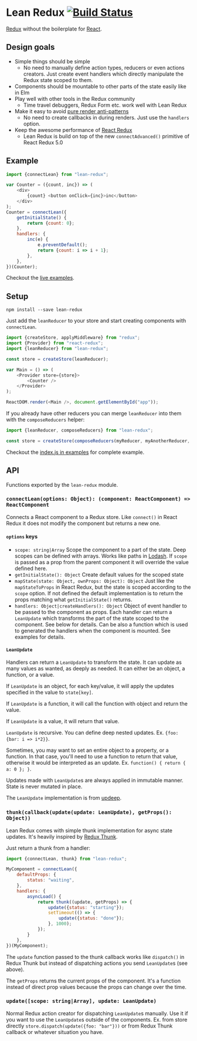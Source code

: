 
# Lean Redux [![Build Status](https://secure.travis-ci.org/epeli/lean-redux.png?branch=master)](http://travis-ci.org/epeli/lean-redux)

[Redux](http://redux.js.org/) without the boilerplate for [React](https://facebook.github.io/react/).

## Design goals

- Simple things should be simple
  - No need to manually define action types, reducers or even actions creators.
  Just create event handlers which directly manipulate the Redux state scoped
  to them.
- Components should be mountable to other parts of the state easily like in Elm
- Play well with other tools in the Redux community
  - Time travel debuggers, Redux Form etc. work well with Lean Redux
- Make it easy to avoid [pure render anti-patterns](https://medium.com/@esamatti/react-js-pure-render-performance-anti-pattern-fb88c101332f#.5idpdujva)
  - No need to create callbacks in during renders. Just use the `handlers` option.
- Keep the awesome performance of [React Redux](https://github.com/reactjs/react-redux)
  - Lean Redux is build on top of the new `connectAdvanced()` primitive of React Redux 5.0


## Example

```js
import {connectLean} from "lean-redux";

var Counter = ({count, inc}) => (
    <div>
        {count} <button onClick={inc}>inc</button>
    </div>
);
Counter = connectLean({
    getInitialState() {
        return {count: 0};
    },
    handlers: {
        inc(e) {
            e.preventDefault();
            return {count: i => i + 1};
        },
    },
})(Counter);
```

Checkout the [live examples](https://epeli.github.io/lean-redux/examples/).

## Setup

    npm install --save lean-redux

Just add the `leanReducer` to your store and start creating components with
`connectLean`.

```js
import {createStore, applyMiddleware} from "redux";
import {Provider} from "react-redux";
import {leanReducer} from "lean-redux";

const store = createStore(leanReducer);

var Main = () => (
    <Provider store={store}>
        <Counter />
    </Provider>
);

ReactDOM.render(<Main />, document.getElementById("app"));
```

If you already have other reducers you can merge `leanReducer` into them with
the `composeReducers` helper:

```js
import {leanReducer, composeReducers} from "lean-redux";

const store = createStore(composeReducers(myReducer, myAnotherReducer, leanReducer));

```

Checkout the [index.js in
examples](https://github.com/epeli/lean-redux/blob/master/examples/index.js)
for complete example.

## API

Functions exported by the `lean-redux` module.

### `connectLean(options: Object): (component: ReactComponent) => ReactComponent`

Connects a React component to a Redux store. Like `connect()` in React Redux it
does not modify the component but returns a new one.

#### `options` keys

- `scope: string|Array` Scope the component to a part of the state. Deep
scopes can be defined with arrays. Works like paths in
[Lodash](https://lodash.com/docs/4.16.4#set). If `scope` is passed as a prop
from the parent component it will override the value defined here.
- `getInitialState(): Object` Create default values for the scoped state
- `mapState(state: Object, ownProps: Object): Object` Just like the
`mapStateToProps` in React Redux, but the state is scoped according to the
`scope` option. If not defined the default implementation is to return the
props matching what `getInitialState()` returns.
- `handlers: Object|createHandlers(): Object` Object of event handler to be
passed to the component as props. Each handler can return a `LeanUpdate` which
transforms the part of the state scoped to the component. See below for
details. Can be also a function which is used to generated the handlers when
the component is mounted. See examples for details.

#### `LeanUpdate`

Handlers can return a `LeanUpdate` to transform the state. It can update as
many values as wanted, as deeply as needed. It can either be an object, a
function, or a value.

If `LeanUpdate` is an object, for each key/value, it will apply the updates
specified in the value to `state[key]`.

If `LeanUpdate` is a function, it will call the function with object and return the value.

If `LeanUpdate` is a value, it will return that value.

`LeanUpdate` is recursive. You can define deep nested updates. Ex. `{foo: {bar: i
=> i*2}}`.

Sometimes, you may want to set an entire
object to a property, or a function. In that case, you'll need to use a
function to return that value, otherwise it would be interpreted as an update.
Ex. `function() { return { a: 0 }; }`.

Updates made with `LeanUpdate`s are always applied in immutable manner. State is
never mutated in place.

The `LeanUpdate` implementation is from
[updeep](https://github.com/substantial/updeep).

### `thunk(callback(update(update: LeanUpdate), getProps(): Object))`

Lean Redux comes with simple thunk implementation for async state updates. It's
heavily inspired by [Redux Thunk](https://github.com/gaearon/redux-thunk).

Just return a thunk from a handler:

```js
import {connectLean, thunk} from "lean-redux";

MyComponent = connectLean({
    defaultProps: {
        status: "waiting",
    },
    handlers: {
        asyncLoad() {
            return thunk((update, getProps) => {
                update({status: "starting"});
                setTimeout(() => {
                    update({status: "done"});
                }, 1000);
            });
        }
    },
})(MyComponent);
```

The `update` function passed to the thunk callback works like `dispatch()` in
Redux Thunk but instead of dispatching actions you send `LeanUpdate`s (see above).

The `getProps` returns the current props of the component. It's a function
instead of direct prop values because the props can change over the time.


### `update([scope: string|Array], update: LeanUpdate)`

Normal Redux action creator for dispatching `LeanUpdate`s manually. Use it if you
want to use the `LeanUpdate`s outside of the components. Ex. from store
directly `store.dispatch(update({foo: "bar"}))` or from Redux Thunk callback or
whatever situation you have.

